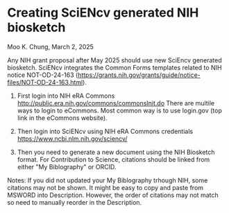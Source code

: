 # Creating SciENcv generated NIH biosketch 
Moo K. Chung, March 2, 2025

Any NIH grant proposal after May 2025 should use new SciEncv generated biosketch. SciENcv integrates the Common Forms templates related to NIH notice NOT-OD-24-163 (https://grants.nih.gov/grants/guide/notice-files/NOT-OD-24-163.html). 

1) First login into NIH eRA Commons http://public.era.nih.gov/commons/commonsInit.do
There are multile ways to login to eCommons. Most common way is to use login.gov (top link in the eCommons website). 

2) Then login into SciENcv using NIH eRA Commons credentials
https://www.ncbi.nlm.nih.gov/sciencv/

3) Then you need to generate a new document using the NIH Biosketch format. 
For Contribution to Science, citations should be linked from either "My Biblography" or ORCID. 

Notes: If you did not updated your My Biblography trhough NIH, some citations may not be shown.
It might be easy to copy and paste from MSWORD into Description. 
However, the order of citations may not match so need to manually reorder in the Description. 

